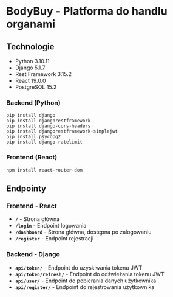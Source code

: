# BodyBuy - Platforma do handlu organami

## Technologie
- Python 3.10.11
- Django 5.1.7
- Rest Framework 3.15.2
- React 19.0.0
- PostgreSQL 15.2


### Backend (Python)

    pip install django
    pip install djangorestframework
    pip install django-cors-headers
    pip install djangorestframework-simplejwt
    pip install psycopg2
    pip install django-ratelimit

### Frontend (React)

    npm install react-router-dom

## Endpointy

### Frontend - React
- **`/`** - Strona główna
- **`/login`** - Endpoint logowania
- **`/dashboard`** - Strona główna, dostępna po zalogowaniu
- **`/register`** - Endpoint rejestracji

### Backend - Django
- **`api/token/`** - Endpoint do uzyskiwania tokenu JWT
- **`api/token/refresh/`** - Endpoint do odświeżania tokenu JWT
- **`api/user/`** - Endpoint do pobierania danych użytkownika
- **`api/register/`** - Endpoint do rejestrowania użytkownika